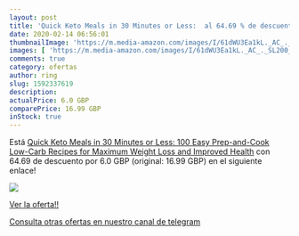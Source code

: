 ```yaml
---
layout: post
title: 'Quick Keto Meals in 30 Minutes or Less:  al 64.69 % de descuento'
date: 2020-02-14 06:56:01
thumbnailImage: 'https://m.media-amazon.com/images/I/61dWU3Ea1kL._AC_._SL200_.jpg'
images: [ 'https://m.media-amazon.com/images/I/61dWU3Ea1kL._AC_._SL200_.jpg' ]
comments: true
category: ofertas
author: ring
slug: 1592337619
description:
actualPrice: 6.0 GBP
comparePrice: 16.99 GBP
inStock: true
---
```


Está [Quick Keto Meals in 30 Minutes or Less: 100 Easy Prep-and-Cook Low-Carb Recipes for Maximum Weight Loss and Improved Health](https://www.amazon.com/dp/1592337619/?tag=redken08-20) con 64.69 de descuento por 6.0 GBP (original: 16.99 GBP) en el siguiente enlace!

[![](https://m.media-amazon.com/images/I/61dWU3Ea1kL._AC_._SL200_.jpg)](https://www.amazon.com/dp/1592337619/?tag=redken08-20)

[Ver la oferta!!](https://www.amazon.com/dp/1592337619/?tag=redken08-20)

[Consulta otras ofertas en nuestro canal de telegram](https://t.me/s/ofertas25)
